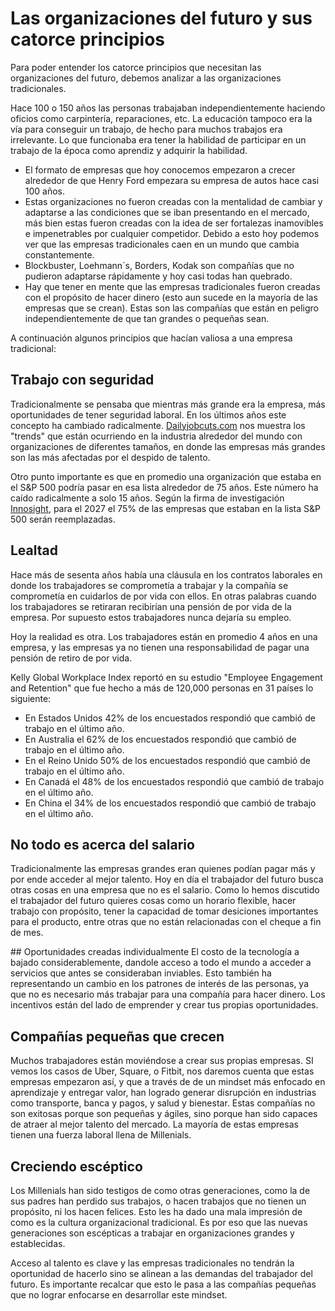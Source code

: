 # Las organizaciones del futuro y sus catorce principios
Para poder entender los catorce principios que necesitan las organizaciones del futuro, debemos analizar a las organizaciones tradicionales.

Hace 100 o 150 años las personas trabajaban independientemente haciendo oficios como carpintería, reparaciones, etc. La educación tampoco era la vía para conseguir un trabajo, de hecho para muchos trabajos era irrelevante. Lo que funcionaba era tener la habilidad de participar en un trabajo de la época como aprendiz y adquirir la habilidad.

- El formato de empresas que hoy conocemos empezaron a crecer alrededor de que Henry Ford empezara su empresa de autos hace casi 100 años.
- Estas organizaciones no fueron creadas con la mentalidad de cambiar y adaptarse a las condiciones que se iban presentando en el mercado, más bien estas fueron creadas con la idea de ser fortalezas inamovibles e impenetrables por cualquier competidor. Debido a esto hoy podemos ver que las empresas tradicionales caen en un mundo que cambia constantemente. 
- Blockbuster, Loehmann´s, Borders, Kodak son compañías que no pudieron adaptarse rápidamente y hoy casi todas han quebrado.
- Hay que tener en mente que las empresas tradicionales fueron creadas con el propósito de hacer dinero (esto aun sucede en la mayoría de las empresas que se crean). Estas son las compañías que están en peligro independientemente de que tan grandes o pequeñas sean.

A continuación algunos principios que hacían valiosa a una empresa tradicional:

## Trabajo con seguridad
Tradicionalmente se pensaba que mientras más grande era la empresa, más oportunidades de tener seguridad laboral. En los últimos años este concepto ha cambiado radicalmente. [Dailyjobcuts.com](http://www.dailyjobcuts.com) nos muestra los "trends" que están ocurriendo en la industria alrededor del mundo con organizaciones de diferentes tamaños, en donde las empresas más grandes son las más afectadas por el despido de talento. 

Otro punto importante es que en promedio una organización que estaba en el S&P 500 podría pasar en esa lista alrededor de 75 años. Este número ha caído radicalmente a solo 15 años. Según la firma de investigación [Innosight](https://www.innosight.com/), para el 2027 el 75% de las empresas que estaban en la lista S&P 500 serán reemplazadas.

## Lealtad
Hace más de sesenta años había una cláusula en los contratos laborales en donde los trabajadores se comprometía a trabajar y la compañía se comprometía en cuidarlos de por vida con ellos. En otras palabras cuando los trabajadores se retiraran recibirían una pensión de por vida de la empresa. Por supuesto estos trabajadores nunca dejaría su empleo.

Hoy la realidad es otra. Los trabajadores están en promedio 4 años en una empresa, y las empresas ya no tienen una responsabilidad de pagar una pensión de retiro de por vida. 

Kelly Global Workplace Index reportó en su estudio "Employee Engagement and Retention" que fue hecho a más de 120,000 personas en 31 países lo siguiente:
- En Estados Unidos 42% de los encuestados respondió que cambió de trabajo en el último año.
- En Australia el 62% de los encuestados respondió que cambió de trabajo en el último año.
- En el Reino Unido 50% de los encuestados respondió que cambió de trabajo en el último año.
- En Canadá el 48% de los encuestados respondió que cambió de trabajo en el último año.
- En China el 34% de los encuestados respondió que cambió de trabajo en el último año.

## No todo es acerca del salario
Tradicionalmente las empresas grandes eran quienes podían pagar más y por ende acceder al mejor talento. Hoy en día el trabajador del futuro busca otras cosas en una empresa que no es el salario. Como lo hemos discutido el trabajador del futuro quieres cosas como un horario flexible, hacer trabajo con propósito, tener la capacidad de tomar desiciones importantes para el producto, entre otras que no están relacionadas con el cheque a fin de mes. 

## Oportunidades creadas individualmente
El costo de la tecnología a bajado considerablemente, dandole acceso a todo el mundo a acceder a servicios que antes se consideraban inviables. Esto también ha representando un cambio en los patrones de interés de las personas, ya que no es necesario más trabajar para una compañía para hacer dinero. Los incentivos están del lado de emprender y crear tus propias oportunidades.

## Compañías pequeñas que crecen
Muchos trabajadores están moviéndose a crear sus propias empresas. SI vemos los casos de Uber, Square, o Fitbit, nos daremos cuenta que estas empresas empezaron así, y que a través de de un mindset más enfocado en aprendizaje y entregar valor, han logrado generar disrupción en industrias como transporte, banca y pagos, y salud y bienestar. Estas compañías no son exitosas porque son pequeñas y ágiles, sino porque han sido capaces de atraer al mejor talento del mercado. La mayoría de estas empresas tienen una fuerza laboral llena de Millenials.

## Creciendo escéptico
Los Millenials han sido testigos de como otras generaciones, como la de sus padres han perdido sus trabajos, o hacen trabajos que no tienen un propósito, ni los hacen felices. Esto les ha dado una mala impresión de como es la cultura organizacional tradicional. Es por eso que las nuevas generaciones son escépticas a trabajar en organizaciones grandes y establecidas.

Acceso al talento es clave y las empresas tradicionales no tendrán la oportunidad de hacerlo sino se alinean a las demandas del trabajador del futuro. Es importante recalcar que esto le pasa a las compañías pequeñas que no lograr enfocarse en desarrollar este mindset.



 